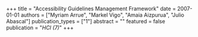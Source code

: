 +++
title = "Accessibility Guidelines Management Framework"
date = 2007-01-01
authors = ["Myriam Arrue", "Markel Vigo", "Amaia Aizpurua", "Julio Abascal"]
publication_types = ["1"]
abstract = ""
featured = false
publication = "*HCI (7)*"
+++

